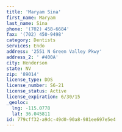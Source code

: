 ```yaml
---
title: 'Maryam Sina'
first_name: Maryam
last_name: Sina
phone: '(702) 458-6684'
fax: '(702) 450-9498'
category: Dentists
services: Endo
address: '2551 N Green Valley Pkwy'
address_2: ' #400A'
city: Henderson
state: NV
zip: '89014'
license_type: DDS
license_number: S6-21
license_status: Active
license_expiration: 6/30/15
_geoloc:
  lng: -115.0778
  lat: 36.045811
id: 779cff32-a9dc-49d0-90a8-981ee697e5e4
---
```

